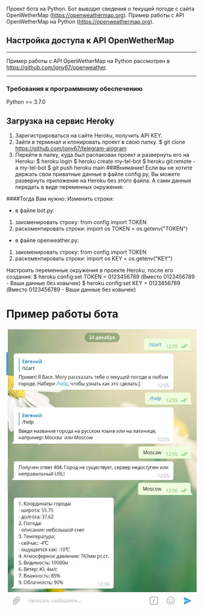 Проект бота на Python. Бот выводит сведения о текущей погоде с сайта OpenWetherMap  (https://openweathermap.org).
Пример работы с API OpenWetherMap на Python (https://openweathermap.org). 
## Настройка доступа к API OpenWetherMap
***
Пример работы с API OpenWetherMap на Python рассмотрен в https://github.com/jony67/openweather.
***
### Требования к программному обеспечению 
Python >= 3.7.0
## Загрузка на  сервис Heroky
1. Зарегистрироваться на сайте Heroku, получить API KEY.
2. Зайти в терминал и клонировать проект в свою папку.
$ git clone https://github.com/jony67/telegram-aiogram 
3. Перейти в папку, куда был распакован проект и развернуть его на Heroku:
$ heroku login
$ heroku create my-tel-bot
$ heroku git:remote -a my-tel-bot 
$ git push heroku main
###Внимание!
Если вы не хотите держать свои приватные данные в файле config.py,
Вы можете развернуть приложение на Heroku без этого файла. А сами данные передать в виде переменных окружения:

####Тогда Вам нужно:
Изменить строки:
- в файле bot.py:
1) закоменировать строку: from config import TOKEN
2) раскоментировать строки:
import os
TOKEN = os.getenv("TOKEN")

- в файле  openweather.py:
1) закоменировать строку: from config import TOKEN
2) раскоментировать строки:
import os
KEY = os.getenv("KEY")
   
Настроить переменные окружения в проекте Heroku, после его создания:
$ heroku config:set TOKEN = 0123456789 (Вместо 0123456789 - Ваши данные без ковычек)
$ heroku config:set KEY = 0123456789 (Вместо 0123456789 - Ваши данные без ковычек)


# Пример работы бота
![Пример работы](/img/examp.png)